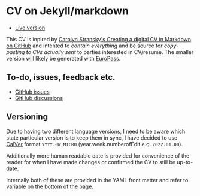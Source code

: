 # CV on Jekyll/markdown

* [Live version](https://mikaela.info/cv/)

This CV is inpired by [Carolyn Stransky's Creating a digital CV in Markdown on GitHub](https://workwithcarolyn.com/blog/digital-cv-guide)
and intented to *contain everything* and be source for *copy-pasting to CVs
actually sent* to parties interested in CV/resume. The smaller version will
likely be generated with [EuroPass](http://europass.cedefop.europa.eu/documents/curriculum-vitae).

## To-do, issues, feedback etc.

* [GitHub issues](https://github.com/Mikaela/cv/issues)
* [GitHub discussions](https://github.com/Mikaela/cv/discussions/)

## Versioning

Due to having two different language versions, I need to be aware which state
particular version is to keep them in sync, I have decided to  use [CalVer](https://calver.org/)
format `YYYY.0W.MICRO` (year.week.numberofEdit e.g. `2022.01.00`).

Additionally more human readable date is provided for convenience of the
reader for when I have made changes or confirmed the CV to still be
up-to-date.

Internally both of these are provided in the YAML front matter and refer to
variable on the bottom of the page.
